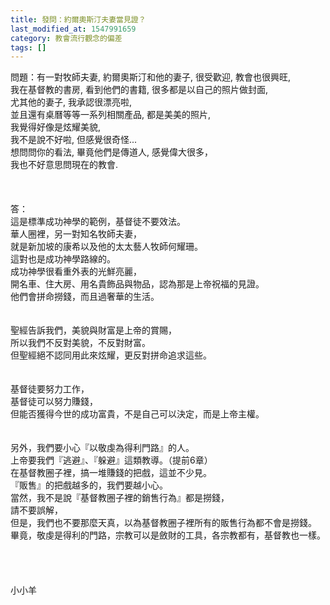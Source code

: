 ```yaml
---
title: 發問：約爾奧斯汀夫妻當見證？
last_modified_at: 1547991659
category: 教會流行觀念的偏差
tags: []
---
```


問題：有一對牧師夫妻, 約爾奧斯汀和他的妻子, 很受歡迎, 教會也很興旺,<br> 我在基督教的書房, 看到他們的書籍, 很多都是以自己的照片做封面, <br> 尤其他的妻子, 我承認很漂亮啦, <br>並且還有桌曆等等一系列相關產品, 都是美美的照片, <br>我覺得好像是炫耀美貌, <br>我不是說不好啦, 但感覺很奇怪...<br>想問問你的看法, 畢竟他們是傳道人, 感覺偉大很多，<br>我也不好意思問現在的教會.<br><br><!--more--> <br><br>答：<br>這是標準成功神學的範例，基督徒不要效法。<br>華人圈裡，另一對知名牧師夫妻，<br>就是新加坡的康希以及他的太太藝人牧師何耀珊。<br>這對也是成功神學路線的。<br>成功神學很看重外表的光鮮亮麗，<br>開名車、住大房、用名貴飾品與物品，認為那是上帝祝福的見證。<br>他們會拼命撈錢，而且過奢華的生活。<br><br> <br>聖經告訴我們，美貌與財富是上帝的賞賜，<br>所以我們不反對美貌，不反對財富。<br>但聖經絕不認同用此來炫耀，更反對拼命追求這些。<br><br><br>基督徒要努力工作，<br>基督徒可以努力賺錢，<br>但能否獲得今世的成功富貴，不是自己可以決定，而是上帝主權。<br><br><br>另外，我們要小心『以敬虔為得利門路』的人。<br>上帝要我們『逃避』、『躲避』這類教導。（提前6章）<br>在基督教圈子裡，搞一堆賺錢的把戲，這並不少見。<br>『販售』的把戲越多的，我們要越小心。<br>當然，我不是說『基督教圈子裡的銷售行為』都是撈錢，<br>請不要誤解，<br>但是，我們也不要那麼天真，以為基督教圈子裡所有的販售行為都不會是撈錢。<br>畢竟，敬虔是得利的門路，宗教可以是斂財的工具，各宗教都有，基督教也一樣。<br><br><br><br><br>小小羊<br><br><br><br><br><br><br>
